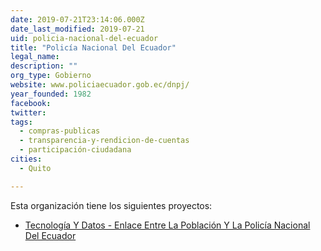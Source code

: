 ```yaml
---
date: 2019-07-21T23:14:06.000Z
date_last_modified: 2019-07-21
uid: policia-nacional-del-ecuador
title: "Policía Nacional Del Ecuador"
legal_name: 
description: ""
org_type: Gobierno
website: www.policiaecuador.gob.ec/dnpj/
year_founded: 1982
facebook: 
twitter: 
tags:
  - compras-publicas
  - transparencia-y-rendicion-de-cuentas
  - participación-ciudadana
cities: 
  - Quito

---
```


Esta organización tiene los siguientes proyectos:

- [Tecnología Y Datos - Enlace Entre La Población Y La Policía Nacional Del Ecuador](/proyectos/tecnologia-y-datos-enlace-entre-la-poblacion-y-la-policia-nacional-del-ecuador)
